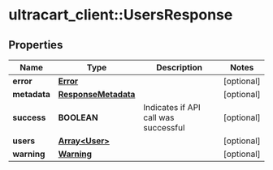 # ultracart_client::UsersResponse

## Properties
Name | Type | Description | Notes
------------ | ------------- | ------------- | -------------
**error** | [**Error**](Error.md) |  | [optional] 
**metadata** | [**ResponseMetadata**](ResponseMetadata.md) |  | [optional] 
**success** | **BOOLEAN** | Indicates if API call was successful | [optional] 
**users** | [**Array&lt;User&gt;**](User.md) |  | [optional] 
**warning** | [**Warning**](Warning.md) |  | [optional] 


